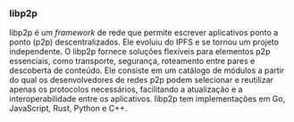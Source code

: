 ### libp2p

libp2p é um _framework_ de rede que permite escrever aplicativos ponto a ponto (p2p) descentralizados. Ele evoluiu do IPFS e se tornou um projeto independente. O libp2p fornece soluções flexíveis para elementos p2p essenciais, como transporte, segurança, roteamento entre pares e descoberta de conteúdo. Ele consiste em um catálogo de módulos a partir do qual os desenvolvedores de redes p2p podem selecionar e reutilizar apenas os protocolos necessários, facilitando a atualização e a interoperabilidade entre os aplicativos. libp2p tem implementações em Go, JavaScript, Rust, Python e C++.